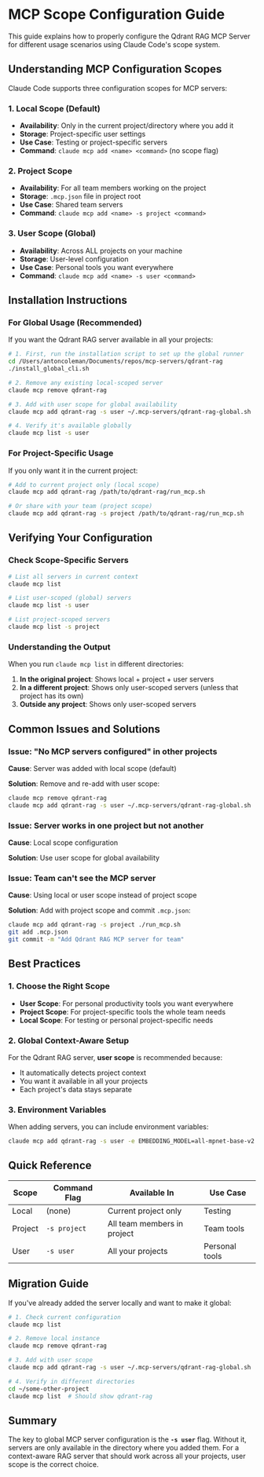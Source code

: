 # MCP Scope Configuration Guide

This guide explains how to properly configure the Qdrant RAG MCP Server for different usage scenarios using Claude Code's scope system.

## Understanding MCP Configuration Scopes

Claude Code supports three configuration scopes for MCP servers:

### 1. Local Scope (Default)
- **Availability**: Only in the current project/directory where you add it
- **Storage**: Project-specific user settings
- **Use Case**: Testing or project-specific servers
- **Command**: `claude mcp add <name> <command>` (no scope flag)

### 2. Project Scope
- **Availability**: For all team members working on the project
- **Storage**: `.mcp.json` file in project root
- **Use Case**: Shared team servers
- **Command**: `claude mcp add <name> -s project <command>`

### 3. User Scope (Global)
- **Availability**: Across ALL projects on your machine
- **Storage**: User-level configuration
- **Use Case**: Personal tools you want everywhere
- **Command**: `claude mcp add <name> -s user <command>`

## Installation Instructions

### For Global Usage (Recommended)

If you want the Qdrant RAG server available in all your projects:

```bash
# 1. First, run the installation script to set up the global runner
cd /Users/antoncoleman/Documents/repos/mcp-servers/qdrant-rag
./install_global_cli.sh

# 2. Remove any existing local-scoped server
claude mcp remove qdrant-rag

# 3. Add with user scope for global availability
claude mcp add qdrant-rag -s user ~/.mcp-servers/qdrant-rag-global.sh

# 4. Verify it's available globally
claude mcp list -s user
```

### For Project-Specific Usage

If you only want it in the current project:

```bash
# Add to current project only (local scope)
claude mcp add qdrant-rag /path/to/qdrant-rag/run_mcp.sh

# Or share with your team (project scope)
claude mcp add qdrant-rag -s project /path/to/qdrant-rag/run_mcp.sh
```

## Verifying Your Configuration

### Check Scope-Specific Servers

```bash
# List all servers in current context
claude mcp list

# List user-scoped (global) servers
claude mcp list -s user

# List project-scoped servers
claude mcp list -s project
```

### Understanding the Output

When you run `claude mcp list` in different directories:

1. **In the original project**: Shows local + project + user servers
2. **In a different project**: Shows only user-scoped servers (unless that project has its own)
3. **Outside any project**: Shows only user-scoped servers

## Common Issues and Solutions

### Issue: "No MCP servers configured" in other projects

**Cause**: Server was added with local scope (default)

**Solution**: Remove and re-add with user scope:
```bash
claude mcp remove qdrant-rag
claude mcp add qdrant-rag -s user ~/.mcp-servers/qdrant-rag-global.sh
```

### Issue: Server works in one project but not another

**Cause**: Local scope configuration

**Solution**: Use user scope for global availability

### Issue: Team can't see the MCP server

**Cause**: Using local or user scope instead of project scope

**Solution**: Add with project scope and commit `.mcp.json`:
```bash
claude mcp add qdrant-rag -s project ./run_mcp.sh
git add .mcp.json
git commit -m "Add Qdrant RAG MCP server for team"
```

## Best Practices

### 1. Choose the Right Scope

- **User Scope**: For personal productivity tools you want everywhere
- **Project Scope**: For project-specific tools the whole team needs
- **Local Scope**: For testing or personal project-specific needs

### 2. Global Context-Aware Setup

For the Qdrant RAG server, **user scope** is recommended because:
- It automatically detects project context
- You want it available in all your projects
- Each project's data stays separate

### 3. Environment Variables

When adding servers, you can include environment variables:
```bash
claude mcp add qdrant-rag -s user -e EMBEDDING_MODEL=all-mpnet-base-v2 ~/.mcp-servers/qdrant-rag-global.sh
```

## Quick Reference

| Scope | Command Flag | Available In | Use Case |
|-------|-------------|--------------|----------|
| Local | (none) | Current project only | Testing |
| Project | `-s project` | All team members in project | Team tools |
| User | `-s user` | All your projects | Personal tools |

## Migration Guide

If you've already added the server locally and want to make it global:

```bash
# 1. Check current configuration
claude mcp list

# 2. Remove local instance
claude mcp remove qdrant-rag

# 3. Add with user scope
claude mcp add qdrant-rag -s user ~/.mcp-servers/qdrant-rag-global.sh

# 4. Verify in different directories
cd ~/some-other-project
claude mcp list  # Should show qdrant-rag
```

## Summary

The key to global MCP server configuration is the **`-s user`** flag. Without it, servers are only available in the directory where you added them. For a context-aware RAG server that should work across all your projects, user scope is the correct choice.